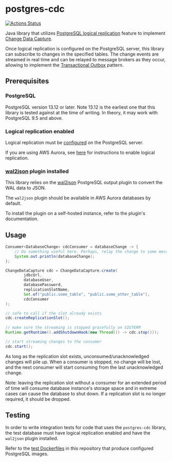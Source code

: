# postgres-cdc

[![Actions Status](https://github.com/rieske/postgres-cdc/workflows/master/badge.svg)](https://github.com/rieske/postgres-cdc/actions)

Java library that utilizes [PostgreSQL logical replication](https://www.postgresql.org/docs/current/logical-replication.html) 
feature to implement [Change Data Capture](https://en.wikipedia.org/wiki/Change_data_capture).

Once logical replication is configured on the PostgreSQL server, this library can subscribe to changes
in the specified tables. 
The change events are streamed in real time and can be relayed to message brokers
as they occur, allowing to implement the [Transactional Outbox](https://microservices.io/patterns/data/transactional-outbox.html) 
pattern.

## Prerequisites

### PostgreSQL

PostgreSQL version 13.12 or later.
Note 13.12 is the earliest one that this library is tested against at the time of writing.
In theory, it may work with PostgreSQL 9.5 and above.

### Logical replication enabled

Logical replication must be [configured](https://www.postgresql.org/docs/current/logical-replication-config.html#LOGICAL-REPLICATION-CONFIG-PUBLISHER) 
on the PostgreSQL server.

If you are using AWS Aurora, see [here](https://docs.aws.amazon.com/AmazonRDS/latest/AuroraUserGuide/AuroraPostgreSQL.Replication.Logical.html#AuroraPostgreSQL.Replication.Logical.Configure)
for instructions to enable logical replication.

### [wal2json](https://github.com/eulerto/wal2json) plugin installed

This library relies on the [wal2json](https://github.com/eulerto/wal2json) PostgreSQL output plugin to convert the 
WAL data to JSON.

The `wal2json` plugin should be available in AWS Aurora databases by default.

To install the plugin on a self-hosted instance, refer to the plugin's documentation.

## Usage

```java
Consumer<DatabaseChange> cdcConsumer = databaseChange -> {
    // Do something useful here. Perhaps, relay the change to some message broker.
    System.out.println(databaseChange);
};

ChangeDataCapture cdc = ChangeDataCapture.create(
        jdbcUrl,
        databaseUser,
        databasePassword,
        replicationSlotName,
        Set.of("public.some_table", "public.some_other_table"),
        cdcConsumer
);

// safe to call if the slot already exists
cdc.createReplicationSlot();
        
// make sure the streaming is stopped gracefully on SIGTERM
Runtime.getRuntime().addShutdownHook(new Thread(() -> cdc.stop()));

// start streaming changes to the consumer
cdc.start();
```

As long as the replication slot exists, unconsumed/unacknowledged changes will pile up.
When a consumer is stopped, no change will be lost, and the next consumer will start consuming
from the last unacknowledged change.

Note: leaving the replication slot without a consumer for an extended period of time will consume database
instance's storage space and in extreme cases can cause the database to shut down.
If a replication slot is no longer required, it should be dropped.

## Testing

In order to write integration tests for code that uses the `postgres-cdc` library, the test database
must have logical replication enabled and have the `wal2json` plugin installed.

Refer to the [test Dockerfiles](lib/src/test/resources/postgres/) in this repository that produce configured PostgreSQL images.

